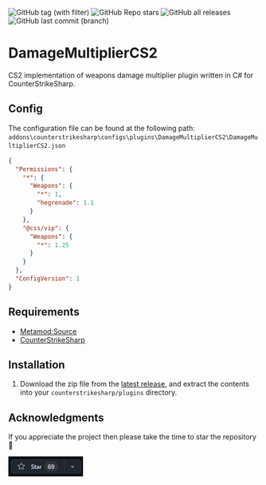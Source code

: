 ﻿![GitHub tag (with filter)](https://img.shields.io/github/v/tag/fidarit/cs2-DamageMultiplier?style=for-the-badge&label=Version)
![GitHub Repo stars](https://img.shields.io/github/stars/fidarit/cs2-DamageMultiplier?style=for-the-badge)
![GitHub all releases](https://img.shields.io/github/downloads/fidarit/cs2-DamageMultiplier/total?style=for-the-badge)
![GitHub last commit (branch)](https://img.shields.io/github/last-commit/fidarit/cs2-DamageMultiplier/master?style=for-the-badge)

# DamageMultiplierCS2
CS2 implementation of weapons damage multiplier plugin written in C# for CounterStrikeSharp.

## Config
The configuration file can be found at the following path: `addons\counterstrikesharp\configs\plugins\DamageMultiplierCS2\DamageMultiplierCS2.json`

```json
{
  "Permissions": {
    "*": {
      "Weapons": {
        "*": 1,
        "hegrenade": 1.1
      }
    },
    "@css/vip": {
      "Weapons": {
        "*": 1.25
      }
    }
  },
  "ConfigVersion": 1
}
```

## Requirements
- [Metamod:Source](https://www.sourcemm.net/downloads.php/?branch=master)
- [CounterStrikeSharp](https://github.com/roflmuffin/CounterStrikeSharp)

## Installation
1. Download the zip file from the [latest release](../../releases), and extract the contents into your `counterstrikesharp/plugins` directory.

## Acknowledgments
If you appreciate the project then please take the time to star the repository 🙏

![Star us](https://github.com/b3none/gdprconsent/raw/development/.github/README_ASSETS/star_us.png)
